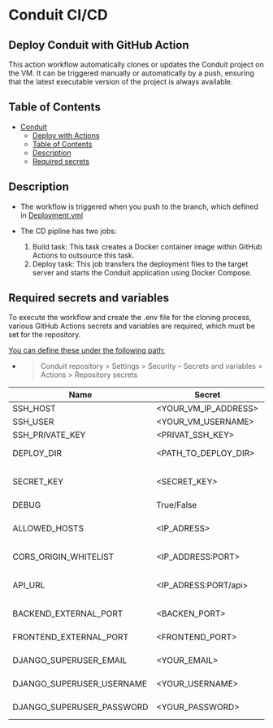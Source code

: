 # Conduit CI/CD

## Deploy Conduit with GitHub Action 

This action workflow automatically clones or updates the Conduit project on the VM.
It can be triggered manually or automatically by a push, ensuring that the latest executable version of the project is always available.

## Table of Contents

* [Conduit](#conduit-cicd)
  * [Deploy with Actions](#deploy-conduit-with-github-action)
  * [Table of Contents](#table-of-contents)
  * [Description](#description)
  * [Required secrets](#required-secrets-and-variables)

## Description

  * The workflow is triggered when you push to the branch, which defined in [Deployment.yml](./deployment.yml)

  * The CD pipline has two jobs:
    1. Build task: This task creates a Docker container image within GitHub Actions to outsource this task. 
    2. Deploy task: This job transfers the deployment files to the target server and starts the Conduit application using Docker Compose.


## Required secrets and variables

To execute the workflow and create the .env file for the cloning process, various GitHub Actions secrets and variables are required, which must be set for the repository.

<ins>You can define these under the following path:</ins>

  - >  Conduit repository > Settings > Security – Secrets and variables > Actions > Repository secrets

| Name | Secret | Description |
| ---  | ------ | ----------- |
| SSH_HOST | <YOUR_VM_IP_ADDRESS> | IP address of remote server |
| SSH_USER | <YOUR_VM_USERNAME> | Username on remote server |
| SSH_PRIVATE_KEY | <PRIVAT_SSH_KEY> | Private SSH key of remote server |
| DEPLOY_DIR | <PATH_TO_DEPLOY_DIR> | Path to the folder in which the project should be published |
| SECRET_KEY | <SECRET_KEY> | Essential cryptographic key used by Django to protect sensitive data and provide security-critical functionality |
| DEBUG | True/False | Set False for production mode |
| ALLOWED_HOSTS | <IP_ADRESS> | Comma-separated list of hostnames or IP addresses that are allowed to connect to the Django server |
| CORS_ORIGIN_WHITELIST | <IP_ADDRESS:PORT> | List of all hosts with their portnumbers, added to settings.py |
| API_URL | <IP_ADRESS:PORT/api> | Adds backend URL to environment.prod.ts, used in app/core/interceptors/api.interceptor.ts |
| BACKEND_EXTERNAL_PORT | <BACKEN_PORT> | External portnumber for backend-container |
| FRONTEND_EXTERNAL_PORT | <FRONTEND_PORT> | External portnumber for frontend-container |
| DJANGO_SUPERUSER_EMAIL | <YOUR_EMAIL> | Email address to create a superuser for the admin panel |
| DJANGO_SUPERUSER_USERNAME | <YOUR_USERNAME> | Username to create a superuser for the admin panel |
| DJANGO_SUPERUSER_PASSWORD | <YOUR_PASSWORD> | Password to create a superuser for the admin panel |